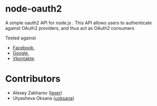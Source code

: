 node-oauth2
===========
A simple oauth2 API for node.js .  This API allows users to authenticate against OAuth2 providers, and thus act as OAuth2 consumers

Tested against

  * [Facebook](http://developers.facebook.com/docs/authentication/), 
  * [Google](http://code.google.com/apis/accounts/docs/OAuth2.html), 
  * [Vkontakte](http://vkontakte.ru/topic-1_24428376).

Contributors
============

  * Alexey Zakharov ([lexer](http://github.com/lexer))
  * Utyasheva Oksana ([uoksana](http://github.com/uoksana))